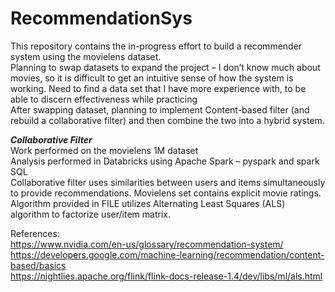 # RecommendationSys
This repository contains the in-progress effort to build a recommender system using the movielens dataset.  
Planning to swap datasets to expand the project – I don’t know much about movies, so it is difficult to get an intuitive sense of how the system is working. Need to find a data set that I have more experience with, to be able to discern effectiveness while practicing  
After swapping dataset, planning to implement Content-based filter (and rebuild a collaborative filter) and then combine the two into a hybrid system.  

***Collaborative Filter***   
Work performed on the movielens 1M dataset  
Analysis performed in Databricks using Apache Spark – pyspark and spark SQL  
Collaborative filter uses similarities between users and items simultaneously to provide recommendations. Movielens set contains explicit movie ratings. Algorithm provided in FILE utilizes Alternating Least Squares (ALS) algorithm to factorize user/item matrix.  
  
References:  
https://www.nvidia.com/en-us/glossary/recommendation-system/  
https://developers.google.com/machine-learning/recommendation/content-based/basics  
https://nightlies.apache.org/flink/flink-docs-release-1.4/dev/libs/ml/als.html  
